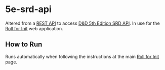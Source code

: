# 5e-srd-api

Altered from a [REST API](https://github.com/5e-bits/5e-srd-api) to access [D&amp;D 5th Edition SRD API](https://www.dnd5eapi.co/). In use for the [Roll for Init](https://github.com/Roll-For-Init/Roll-For-Init) web application.

## How to Run

Runs automatically when following the instructions at the main [Roll for Init](https://github.com/Roll-For-Init/Roll-For-Init) page. 
